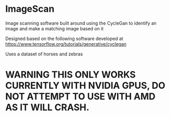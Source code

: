 # ImageScan
Image scanning software built around using the CycleGan to identify an image and make a matching image based on it

Designed based on the following software developed at https://www.tensorflow.org/tutorials/generative/cyclegan

Uses a dataset of horses and zebras

# WARNING THIS ONLY WORKS CURRENTLY WITH NVIDIA GPUS, DO NOT ATTEMPT TO USE WITH AMD AS IT WILL CRASH. 